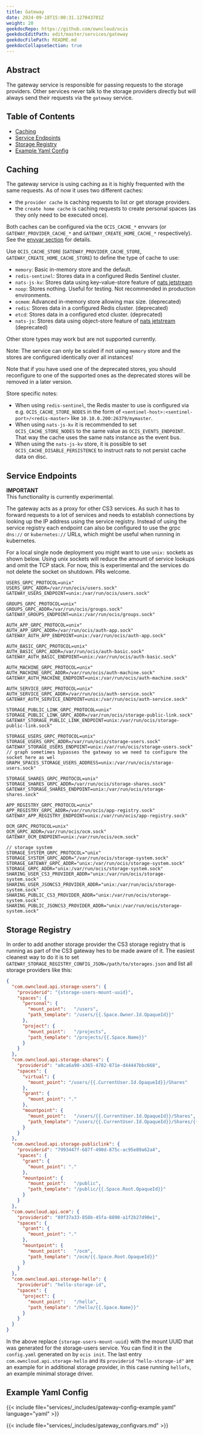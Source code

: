 ```yaml
---
title: Gateway
date: 2024-09-18T15:00:31.127043701Z
weight: 20
geekdocRepo: https://github.com/owncloud/ocis
geekdocEditPath: edit/master/services/gateway
geekdocFilePath: README.md
geekdocCollapseSection: true
---
```


<!-- Do not edit this file, it is autogenerated. Edit the service README.md instead -->

## Abstract


The gateway service is responsible for passing requests to the storage providers. Other services never talk to the storage providers directly but will always send their requests via the `gateway` service.


## Table of Contents

* [Caching](#caching)
* [Service Endpoints](#service-endpoints)
* [Storage Registry](#storage-registry)
* [Example Yaml Config](#example-yaml-config)

## Caching

The gateway service is using caching as it is highly frequented with the same requests. As of now it uses two different caches:
  -   the `provider cache` is caching requests to list or get storage providers.
  -   the `create home cache` is caching requests to create personal spaces (as they only need to be executed once).

Both caches can be configured via the `OCIS_CACHE_*` envvars (or `GATEWAY_PROVIDER_CACHE_*` and `GATEWAY_CREATE_HOME_CACHE_*` respectively). See the [envvar section](/services/gateway/configuration/#environment-variables) for details.

Use `OCIS_CACHE_STORE` (`GATEWAY_PROVIDER_CACHE_STORE`, `GATEWAY_CREATE_HOME_CACHE_STORE`) to define the type of cache to use:
  -   `memory`: Basic in-memory store and the default.
  -   `redis-sentinel`: Stores data in a configured Redis Sentinel cluster.
  -   `nats-js-kv`: Stores data using key-value-store feature of [nats jetstream](https://docs.nats.io/nats-concepts/jetstream/key-value-store)
  -   `noop`: Stores nothing. Useful for testing. Not recommended in production environments.
  -   `ocmem`: Advanced in-memory store allowing max size. (deprecated)
  -   `redis`: Stores data in a configured Redis cluster. (deprecated)
  -   `etcd`: Stores data in a configured etcd cluster. (deprecated)
  -   `nats-js`: Stores data using object-store feature of [nats jetstream](https://docs.nats.io/nats-concepts/jetstream/obj_store) (deprecated)

Other store types may work but are not supported currently.

Note: The service can only be scaled if not using `memory` store and the stores are configured identically over all instances!

Note that if you have used one of the deprecated stores, you should reconfigure to one of the supported ones as the deprecated stores will be removed in a later version.

Store specific notes:
  -   When using `redis-sentinel`, the Redis master to use is configured via e.g. `OCIS_CACHE_STORE_NODES` in the form of `<sentinel-host>:<sentinel-port>/<redis-master>` like `10.10.0.200:26379/mymaster`.
  -   When using `nats-js-kv` it is recommended to set `OCIS_CACHE_STORE_NODES` to the same value as `OCIS_EVENTS_ENDPOINT`. That way the cache uses the same nats instance as the event bus.
  -   When using the `nats-js-kv` store, it is possible to set `OCIS_CACHE_DISABLE_PERSISTENCE` to instruct nats to not persist cache data on disc.

## Service Endpoints

**IMPORTANT**\
This functionality is currently experimental.

The gateway acts as a proxy for other CS3 services. As such it has to forward requests to a lot of services and needs to establish connections by looking up the IP address using the service registry. Instead of using the service registry each endpoint can also be configured to use the grpc `dns://` or `kubernetes://` URLs, which might be useful when running in kubernetes.

For a local single node deployment you might want to use `unix:` sockets as shown below. Using unix sockets will reduce the amount of service lookups and omit the TCP stack. For now, this is experimental and the services do not delete the socket on shutdown. PRs welcome.

```console
USERS_GRPC_PROTOCOL=unix"
USERS_GRPC_ADDR=/var/run/ocis/users.sock"
GATEWAY_USERS_ENDPOINT=unix:/var/run/ocis/users.sock"

GROUPS_GRPC_PROTOCOL=unix"
GROUPS_GRPC_ADDR=/var/run/ocis/groups.sock"
GATEWAY_GROUPS_ENDPOINT=unix:/var/run/ocis/groups.sock"

AUTH_APP_GRPC_PROTOCOL=unix"
AUTH_APP_GRPC_ADDR=/var/run/ocis/auth-app.sock"
GATEWAY_AUTH_APP_ENDPOINT=unix:/var/run/ocis/auth-app.sock"

AUTH_BASIC_GRPC_PROTOCOL=unix"
AUTH_BASIC_GRPC_ADDR=/var/run/ocis/auth-basic.sock"
GATEWAY_AUTH_BASIC_ENDPOINT=unix:/var/run/ocis/auth-basic.sock"

AUTH_MACHINE_GRPC_PROTOCOL=unix"
AUTH_MACHINE_GRPC_ADDR=/var/run/ocis/auth-machine.sock"
GATEWAY_AUTH_MACHINE_ENDPOINT=unix:/var/run/ocis/auth-machine.sock"

AUTH_SERVICE_GRPC_PROTOCOL=unix"
AUTH_SERVICE_GRPC_ADDR=/var/run/ocis/auth-service.sock"
GATEWAY_AUTH_SERVICE_ENDPOINT=unix:/var/run/ocis/auth-service.sock"

STORAGE_PUBLIC_LINK_GRPC_PROTOCOL=unix"
STORAGE_PUBLIC_LINK_GRPC_ADDR=/var/run/ocis/storage-public-link.sock"
GATEWAY_STORAGE_PUBLIC_LINK_ENDPOINT=unix:/var/run/ocis/storage-public-link.sock"

STORAGE_USERS_GRPC_PROTOCOL=unix"
STORAGE_USERS_GRPC_ADDR=/var/run/ocis/storage-users.sock"
GATEWAY_STORAGE_USERS_ENDPOINT=unix:/var/run/ocis/storage-users.sock"
// graph sometimes bypasses the gateway so we need to configure the socket here as wel
GRAPH_SPACES_STORAGE_USERS_ADDRESS=unix:/var/run/ocis/storage-users.sock"

STORAGE_SHARES_GRPC_PROTOCOL=unix"
STORAGE_SHARES_GRPC_ADDR=/var/run/ocis/storage-shares.sock"
GATEWAY_STORAGE_SHARES_ENDPOINT=unix:/var/run/ocis/storage-shares.sock"

APP_REGISTRY_GRPC_PROTOCOL=unix"
APP_REGISTRY_GRPC_ADDR=/var/run/ocis/app-registry.sock"
GATEWAY_APP_REGISTRY_ENDPOINT=unix:/var/run/ocis/app-registry.sock"

OCM_GRPC_PROTOCOL=unix"
OCM_GRPC_ADDR=/var/run/ocis/ocm.sock"
GATEWAY_OCM_ENDPOINT=unix:/var/run/ocis/ocm.sock"

// storage system
STORAGE_SYSTEM_GRPC_PROTOCOL="unix"
STORAGE_SYSTEM_GRPC_ADDR="/var/run/ocis/storage-system.sock"
STORAGE_GATEWAY_GRPC_ADDR="unix:/var/run/ocis/storage-system.sock"
STORAGE_GRPC_ADDR="unix:/var/run/ocis/storage-system.sock"
SHARING_USER_CS3_PROVIDER_ADDR="unix:/var/run/ocis/storage-system.sock"
SHARING_USER_JSONCS3_PROVIDER_ADDR="unix:/var/run/ocis/storage-system.sock"
SHARING_PUBLIC_CS3_PROVIDER_ADDR="unix:/var/run/ocis/storage-system.sock"
SHARING_PUBLIC_JSONCS3_PROVIDER_ADDR="unix:/var/run/ocis/storage-system.sock"
```

## Storage Registry

In order to add another storage provider the CS3 storage registry that is running as part of the CS3 gateway hes to be made aware of it. The easiest cleanest way to do it is to set `GATEWAY_STORAGE_REGISTRY_CONFIG_JSON=/path/to/storages.json` and list all storage providers like this:

```json
{
  "com.owncloud.api.storage-users": {
    "providerid": "{storage-users-mount-uuid}",
    "spaces": {
      "personal": {
        "mount_point":   "/users",
        "path_template": "/users/{{.Space.Owner.Id.OpaqueId}}"
      },
      "project": {
        "mount_point":   "/projects",
        "path_template": "/projects/{{.Space.Name}}"
      }
    }
  },
  "com.owncloud.api.storage-shares": {
    "providerid": "a0ca6a90-a365-4782-871e-d44447bbc668",
    "spaces": {
      "virtual": {
        "mount_point": "/users/{{.CurrentUser.Id.OpaqueId}}/Shares"
      },
      "grant": {
        "mount_point": "."
      },
      "mountpoint": {
        "mount_point":   "/users/{{.CurrentUser.Id.OpaqueId}}/Shares",
        "path_template": "/users/{{.CurrentUser.Id.OpaqueId}}/Shares/{{.Space.Name}}"
      }
    }
  },
  "com.owncloud.api.storage-publiclink": {
    "providerid": "7993447f-687f-490d-875c-ac95e89a62a4",
    "spaces": {
      "grant": {
        "mount_point": "."
      },
      "mountpoint": {
        "mount_point":   "/public",
        "path_template": "/public/{{.Space.Root.OpaqueId}}"
      }
    }
  },
  "com.owncloud.api.ocm": {
    "providerid": "89f37a33-858b-45fa-8890-a1f2b27d90e1",
    "spaces": {
      "grant": {
        "mount_point": "."
      },
      "mountpoint": {
        "mount_point":   "/ocm",
        "path_template": "/ocm/{{.Space.Root.OpaqueId}}"
      }
    }
  },
  "com.owncloud.api.storage-hello": {
    "providerid": "hello-storage-id",
    "spaces": {
      "project": {
        "mount_point":   "/hello",
        "path_template": "/hello/{{.Space.Name}}"
      }
    }
  }
}
```

In the above replace `{storage-users-mount-uuid}` with the mount UUID that was generated for the storage-users service. You can find it in the `config.yaml` generated on by `ocis init`. The last entry `com.owncloud.api.storage-hello` and its `providerid` `"hello-storage-id"` are an example for in additional storage provider, in this case running `hellofs`, an example minimal storage driver.
## Example Yaml Config
{{< include file="services/_includes/gateway-config-example.yaml"  language="yaml" >}}

{{< include file="services/_includes/gateway_configvars.md" >}}

